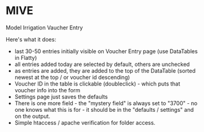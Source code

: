 # MIVE
Model Irrigation Vaucher Entry

Here's what it does: 
- last 30-50 entries initially visible on Voucher Entry page (use DataTables in Flatty)
- all entries added today are selected by default, others are unchecked
- as entries are added, they are added to the top of the DataTable (sorted newest at the top / or voucher id descending)
- Voucher ID in the table is clickable (doubleclick) - which puts that voucher info into the form
- Settings page just saves the defaults 
- There is one more field  - the "mystery field" is always set to "3700" - no one knows what this is for - it should be in the "defaults / settings" and on the output.
- Simple htaccess / apache verification for folder access.
